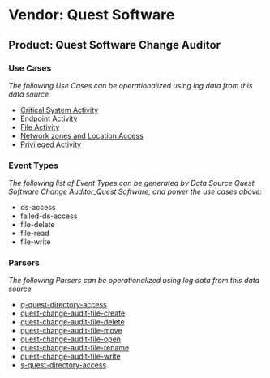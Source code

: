 Vendor: Quest Software
======================
Product: Quest Software Change Auditor
--------------------------------------

### Use Cases

_The following Use Cases can be operationalized using log data from this data source_

* [Critical System Activity](usecase_critical_system_activity.md)
* [Endpoint Activity](usecase_endpoint_activity.md)
* [File Activity](usecase_file_activity.md)
* [Network zones and Location Access](usecase_network_zones_and_location_access.md)
* [Privileged Activity](usecase_privileged_activity.md)


### Event Types

_The following list of Event Types can be generated by Data Source Quest Software Change Auditor_Quest Software, and power the use cases above:_

- ds-access
- failed-ds-access
- file-delete
- file-read
- file-write


### Parsers

_The following Parsers can be operationalized using log data from this data source_

* [q-quest-directory-access](parserContent_q-quest-directory-access.md)
* [quest-change-audit-file-create](parserContent_quest-change-audit-file-create.md)
* [quest-change-audit-file-delete](parserContent_quest-change-audit-file-delete.md)
* [quest-change-audit-file-move](parserContent_quest-change-audit-file-move.md)
* [quest-change-audit-file-open](parserContent_quest-change-audit-file-open.md)
* [quest-change-audit-file-rename](parserContent_quest-change-audit-file-rename.md)
* [quest-change-audit-file-write](parserContent_quest-change-audit-file-write.md)
* [s-quest-directory-access](parserContent_s-quest-directory-access.md)
